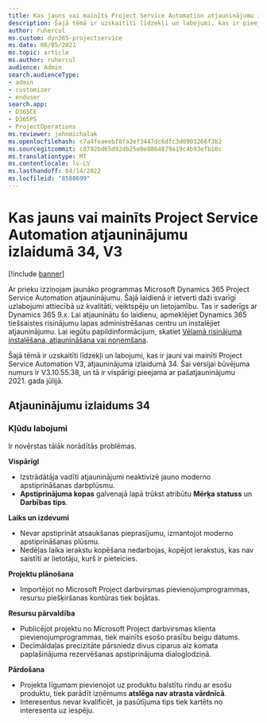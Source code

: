 ```yaml
---
title: Kas jauns vai mainīts Project Service Automation atjauninājumu izlaidumā 34, V3
description: Šajā tēmā ir uzskaitīti līdzekļi un labojumi, kas ir pieejami Project Service Automation atjauninājumu izlaidumā 34, V3.
author: ruhercul
ms.custom: dyn365-projectservice
ms.date: 08/05/2021
ms.topic: article
ms.author: ruhercul
audience: Admin
search.audienceType:
- admin
- customizer
- enduser
search.app:
- D365CE
- D365PS
- ProjectOperations
ms.reviewer: johnmichalak
ms.openlocfilehash: c7a4feaeebf8fa2ef3447dc6dfc3d0903266f3b2
ms.sourcegitcommit: c0792bd65d92db25e0e8864879a19c4b93efb10c
ms.translationtype: MT
ms.contentlocale: lv-LV
ms.lasthandoff: 04/14/2022
ms.locfileid: "8588699"
---
```

# <a name="whats-new-or-changed-in-project-service-automation-update-release-34-v3"></a>Kas jauns vai mainīts Project Service Automation atjauninājumu izlaidumā 34, V3

[!include [banner](../includes/psa-now-project-operations.md)]

Ar prieku izziņojam jaunāko programmas Microsoft Dynamics 365 Project Service Automation atjauninājumu. Šajā laidienā ir ietverti daži svarīgi uzlabojumi attiecībā uz kvalitāti, veiktspēju un lietojamību. Tas ir saderīgs ar Dynamics 365 9.x. Lai atjauninātu šo laidienu, apmeklējiet Dynamics 365 tiešsaistes risinājumu lapas administrēšanas centru un instalējiet atjauninājumu. Lai iegūtu papildinformācijum, skatiet [Vēlamā risinājuma instalēšana, atjaunināšana vai noņemšana](/power-platform/admin/install-remove-preferred-solution).

Šajā tēmā ir uzskaitīti līdzekļi un labojumi, kas ir jauni vai mainīti Project Service Automation V3, atjauninājuma izlaidumā 34. Šai versijai būvējuma numurs ir V3.10.55.38, un tā ir vispārīgi pieejama ar pašatjauninājumu 2021. gada jūlijā.

## <a name="update-release-34"></a>Atjauninājumu izlaidums 34

### <a name="bug-fixes"></a>Kļūdu labojumi
Ir novērstas tālāk norādītās problēmas.

**VispārīgI**

- Izstrādātāja vadīti atjauninājumi neaktivizē jauno moderno apstiprināšanas darbplūsmu.
- **Apstiprinājuma kopas** galvenajā lapā trūkst atribūtu **Mērķa statuss** un **Darbības tips**.

**Laiks un izdevumi**

- Nevar apstiprināt atsaukšanas pieprasījumu, izmantojot moderno apstiprināšanas plūsmu.
- Nedēļas laika ierakstu kopēšana nedarbojas, kopējot ierakstus, kas nav saistīti ar lietotāju, kurš ir pieteicies.

**Projektu plānošana**

- Importējot no Microsoft Project darbvirsmas pievienojumprogrammas, resursu piešķiršanas kontūras tiek bojātas.

**Resursu pārvaldība**

- Publicējot projektu no Microsoft Project darbvirsmas klienta pievienojumprogrammas, tiek mainīts esošo prasību beigu datums.
- Decimāldaļas precizitāte pārsniedz divus ciparus aiz komata paplašinājuma rezervēšanas apstiprinājuma dialoglodziņā.

**Pārdošana**

- Projekta līgumam pievienojot uz produktu balstītu rindu ar esošu produktu, tiek parādīt izņēmums **atslēga nav atrasta vārdnīcā**.
- Interesentus nevar kvalificēt, ja pasūtījuma tips tiek kartēts no interesenta uz iespēju.

